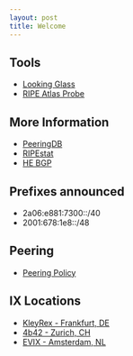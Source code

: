 ```yaml
---
layout: post
title: Welcome
---
```


## Tools
- [Looking Glass](https://lg.as213151.net)
- [RIPE Atlas Probe](https://atlas.ripe.net/probes/1000597/)

## More Information
- [PeeringDB](https://as213151.peeringdb.com/)
- [RIPEstat](https://stat.ripe.net/AS213151)
- [HE BGP](https://bgp.he.net/AS213151/)

## Prefixes announced
- 2a06:e881:7300::/40
- 2001:678:1e8::/48

## Peering
- [Peering Policy](/policy/)

## IX Locations
- [KleyRex - Frankfurt, DE](https://www.peeringdb.com/ix/123)
- [4b42 - Zurich, CH](https://www.peeringdb.com/ix/2447)
- [EVIX - Amsterdam, NL](https://www.peeringdb.com/ix/2274)

